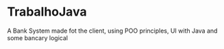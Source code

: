 # TrabalhoJava
 A Bank System made fot the client, using POO principles, UI with Java and some bancary logical
